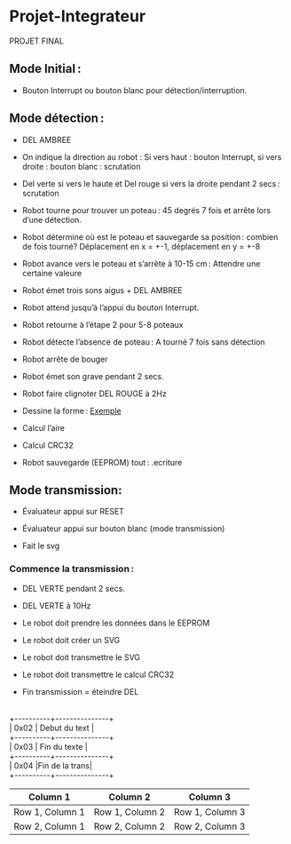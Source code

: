# Projet-Integrateur

PROJET FINAL 

<h2> Mode Initial : </h2>

* Bouton Interrupt ou bouton blanc pour détection/interruption. 

<h2> Mode détection : </h2>

* DEL AMBREE 

* On indique la direction au robot : Si vers haut : bouton Interrupt, si vers droite : bouton blanc : scrutation 

* Del verte si vers le haute et Del rouge si vers la droite pendant 2 secs : scrutation 

* Robot tourne pour trouver un poteau : 45 degrés 7 fois et arrête lors d’une détection. 

* Robot détermine où est le poteau et sauvegarde sa position : combien de fois tourné? Déplacement en x = +-1, déplacement en y = +-8 

* Robot avance vers le poteau et s’arrête à 10-15 cm : Attendre une certaine valeure 

* Robot émet trois sons aigus + DEL AMBREE 

* Robot attend jusqu’à l’appui du bouton Interrupt. 

* Robot retourne à l’étape 2 pour 5-8 poteaux 

* Robot détecte l’absence de poteau : A tourné 7 fois sans détection 

* Robot arrête de bouger 

* Robot émet son grave pendant 2 secs. 

* Robot faire clignoter DEL ROUGE à 2Hz 

* Dessine la forme : [Exemple](https://www.geeksforgeeks.org/quickhull-algorithm-convex-hull/) 

* Calcul l’aire 

* Calcul CRC32 

* Robot sauvegarde (EEPROM) tout : .ecriture 

<h2> Mode transmission: </h2>

* Évaluateur appui sur RESET 

* Évaluateur appui sur bouton blanc (mode transmission) 

* Fait le svg 

<h3> Commence la transmission : </h3>

* DEL VERTE pendant 2 secs. 

* DEL VERTE à 10Hz 

* Le robot doit prendre les données dans le EEPROM 

* Le robot doit créer un SVG  

* Le robot doit transmettre le SVG  

* Le robot doit transmettre le calcul CRC32 

* Fin transmission = éteindre DEL 

</br>
+----------+---------------+</br>
| 0x02     | Debut du text |</br>
+----------+---------------+</br> 
| 0x03     | Fin du texte  |</br>
+----------+---------------+</br> 
| 0x04     |Fin de la trans|</br>
+----------+---------------+</br>

| Column 1 | Column 2 | Column 3 |
| -------- | -------- | -------- |
| Row 1, Column 1 | Row 1, Column 2 | Row 1, Column 3 |
| Row 2, Column 1 | Row 2, Column 2 | Row 2, Column 3 |

 
